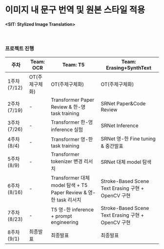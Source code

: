 # 이미지 내 문구 번역 및 원본 스타일 적용
#### <SIT: Stylized Image Translation>



<br/>

### 프로젝트 진행

| 주차 | Team: OCR | Team: T5 | Team: Erasing+SynthText |
| --- | --- | --- | --- |
| 1주차(7/12) | OT(주제구체화) | OT(주제구체화) | OT(주제구체화) |
| 2주차(7/19) | - | Transformer Paper Review & 한-영 task training | SRNet Paper&Code Review |
| 3주차(7/26) | - | Transformer 한-영 inference 실험 | SRNet Inference |
| 4주차(8/4) | - | Transformer 영-한 task training | SRNet 영-한 Fine tuning & 중간발표 |
| 5주차(8/9) | - | Transformer tokenizer 변경 리서치 | SRNet 대체 model 탐색 |
| 6주차(8/16) | - |  Transformer 대체 model 탐색 + T5 Paper Review & 영-한 task 리서치 | Stroke-Based Scene Text Erasing 구현 + OpenCV 구현 |
| 7주차(8/23) | - | T5 영-한 inference + prompt engineering | Stroke-Based Scene Text Erasing 구현 + OpenCV 구현 |
| 8주차(9/1) | 최종발표 | 최종발표 | 최종발표 |


<br/>
